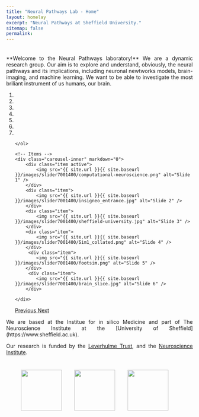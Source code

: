 ```yaml
---
title: "Neural Pathways Lab - Home"
layout: homelay
excerpt: "Neural Pathways at Sheffield University."
sitemap: false 
permalink: 
---
```

                                             
<div style="margin-top: 35px; text-align:justify;">
  **Welcome to the Neural Pathways laboratory!** We are a dynamic research group. Our aim is to explore and understand, obviously, the neural pathways and its implications, including neuronal newtworks models, brain-imaging, and machine learning. We want to be able to investigate the most briliant instrument of us humans, our brain.
</div>


<div markdown="0" id="carousel" class="carousel slide" data-ride="carousel" data-interval="4000" data-pause="hover" >
    <!-- Menu -->
    <ol class="carousel-indicators">
        <li data-target="#carousel" data-slide-to="0" class="active"></li>
        <li data-target="#carousel" data-slide-to="1"></li>
        <li data-target="#carousel" data-slide-to="2"></li>
        <li data-target="#carousel" data-slide-to="3"></li>
        <li data-target="#carousel" data-slide-to="4"></li>
        <li data-target="#carousel" data-slide-to="5"></li>
        <li data-target="#carousel" data-slide-to="6"></li>
        
    </ol>

    <!-- Items -->
    <div class="carousel-inner" markdown="0">
        <div class="item active">
            <img src="{{ site.url }}{{ site.baseurl }}/images/slider7001400/computational-neuroscience.png" alt="Slide 1" />
        </div>
        <div class="item">
            <img src="{{ site.url }}{{ site.baseurl }}/images/slider7001400/insigneo_entrance.jpg" alt="Slide 2" />
        </div>
        <div class="item">
            <img src="{{ site.url }}{{ site.baseurl }}/images/slider7001400/sheffield-university.jpg" alt="Slide 3" />
        </div>
        <div class="item">
            <img src="{{ site.url }}{{ site.baseurl }}/images/slider7001400/Sim1_collated.png" alt="Slide 4" />
        </div>
         <div class="item">
            <img src="{{ site.url }}{{ site.baseurl }}/images/slider7001400/footsim.png" alt="Slide 5" />
        </div>
         <div class="item">
            <img src="{{ site.url }}{{ site.baseurl }}/images/slider7001400/brain_slice.jpg" alt="Slide 6" />
        </div>        
        
    </div>
  <a class="left carousel-control" href="#carousel" role="button" data-slide="prev">
    <span class="glyphicon glyphicon-chevron-left" aria-hidden="true"></span>
    <span class="sr-only">Previous</span>
  </a>
  <a class="right carousel-control" href="#carousel" role="button" data-slide="next">
    <span class="glyphicon glyphicon-chevron-right" aria-hidden="true"></span>
    <span class="sr-only">Next</span>
  </a>
</div>

<div style="text-align: justify;">
  We are based at the Institue for in silico Medicine and part of The Neuroscience Institute at the [University of Sheffield](https://www.sheffield.ac.uk).

  Our research is funded by the [Leverhulme Trust](https://www.leverhulme.ac.uk), and the [Neuroscience Institute](https://www.sheffield.ac.uk/neuroscience-institute).
</div>

<figure class="third">
  <img src="{{ site.url }}{{ site.baseurl }}/images/logopic/Leverhulme_Trust_Logo.jpg" style="width: 110px; margin-right: 30px; margin-top: 25px">
  <img src="{{ site.url }}{{ site.baseurl }}/images/logopic/Insigneo_Logo.jpg" style="width: 110px; margin-right: 30px; margin-top: 25px">
  <img src="{{ site.url }}{{ site.baseurl }}/images/logopic/Neuroscience_Logo.jpg" style="width: 110px; margin-top: 25px">
</figure>
